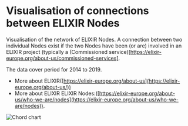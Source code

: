 # Visualisation of connections between ELIXIR Nodes 

Visualisation of the network of ELIXIR Nodes. A connection between two individual Nodes exist if the two Nodes have been (or are) involved in an ELIXIR project (typically a (Commissioned service)[https://elixir-europe.org/about-us/commissioned-services].

The data cover period for 2014 to 2019.

- More about ELIXIR([https://elixir-europe.org/about-us](https://elixir-europe.org/about-us/))
- More about ELIXIR ELIXIR Nodes:([https://elixir-europe.org/about-us/who-we-are/nodes](https://elixir-europe.org/about-us/who-we-are/nodes)).


![Chord chart](https://github.com/frenkxs/ELIXIR-Nodes-network/blob/master/plots/Nodechord-animated.gif)

